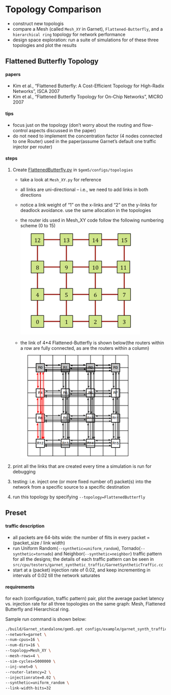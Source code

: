 # Topology Comparison
- construct new topologis
- compare a Mesh (called `Mesh_XY` in Garnet), `Flattened-Butterfly`, and a `hierarchical ring` topology for network performance
- design space exploration: run a suite of simulations for of these three topologies and plot the results

## Flattened Butterfly Topology
#### papers
- Kim et al., “Flattened Butterfly: A Cost-Efficient Topology for High-Radix Networks”,
ISCA 2007
- Kim et al., “Flattened Butterfly Topology for On-Chip Networks”, MICRO 2007

#### tips
- focus just on the topology (don’t worry about the routing and flow-control aspects discussed in the paper)
- do not need to implement the concentration factor (4 nodes connected to one Router) used in the paper(assume Garnet’s default one traffic injector per router)

#### steps
1. Create [FlattenedButterfly.py]() in `$gem5/configs/topologies`
    - take a look at `Mesh_XY.py` for reference
    - all links are uni-directional – i.e., we need to add links in both directions
    - notice a link weight of “1” on the x-links and “2” on the y-links for deadlock avoidance. use the same allocation in the topologies
    - the router ids used in Mesh_XY code follow the following numbering scheme (0 to 15)
![num-scheme.png](./picture1.png)

    - the link of 4*4 Flattened-Butterfly is shown below(the routers within a row are fully connected, as are the routers
within a column)
![Flattened-Butterfly](./picture2.png)

2. print all the links that are created every time a simulation is run for debugging
3. testing: i.e. inject one (or more fixed number of) packet(s) into the network from a specific source to a specific destination
4. run this topology by specifying `--topology=FlattenedButterfly`

## Preset
#### traffic description
- all packets are 64-bits wide: the number of flits in every packet = (packet_size / link width)
- run Uniform Random(`--synthetic=uniform_random`), Tornado(`--synthetic=tornado`) and Neighbor(`--synthetic=neighbor`) traffic pattern for all the designs; the details of each traffic pattern can be seen in `src/cpu/testers/garnet_synthetic_traffic/GarnetSyntheticTraffic.cc`
- start at a (packet) injection rate of 0.02, and keep incrementing in intervals of 0.02 till the network saturates

#### requirements
for each (configuration, traffic pattern) pair, plot the average packet latency vs. injection rate for all three topologies on the same graph: Mesh, Flattened Butterfly and Hierarchical ring. 

Sample run command is shown below:
```sh
./build/Garnet_standalone/gem5.opt configs/example/garnet_synth_traffic.py \
--network=garnet \
--num-cpus=16 \
--num-dirs=16 \
--topology=Mesh_XY \
--mesh-rows=4 \
--sim-cycles=5000000 \
--inj-vnet=0 \
--router-latency=2 \
--injectionrate=0.02 \
--synthetic=uniform_random \
--link-width-bits=32
```

